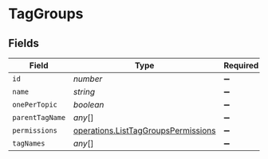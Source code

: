# TagGroups


## Fields

| Field                                                                                             | Type                                                                                              | Required                                                                                          | Description                                                                                       |
| ------------------------------------------------------------------------------------------------- | ------------------------------------------------------------------------------------------------- | ------------------------------------------------------------------------------------------------- | ------------------------------------------------------------------------------------------------- |
| `id`                                                                                              | *number*                                                                                          | :heavy_minus_sign:                                                                                | N/A                                                                                               |
| `name`                                                                                            | *string*                                                                                          | :heavy_minus_sign:                                                                                | N/A                                                                                               |
| `onePerTopic`                                                                                     | *boolean*                                                                                         | :heavy_minus_sign:                                                                                | N/A                                                                                               |
| `parentTagName`                                                                                   | *any*[]                                                                                           | :heavy_minus_sign:                                                                                | N/A                                                                                               |
| `permissions`                                                                                     | [operations.ListTagGroupsPermissions](../../../sdk/models/operations/listtaggroupspermissions.md) | :heavy_minus_sign:                                                                                | N/A                                                                                               |
| `tagNames`                                                                                        | *any*[]                                                                                           | :heavy_minus_sign:                                                                                | N/A                                                                                               |